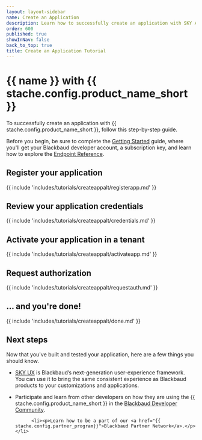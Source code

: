 ```yaml
---
layout: layout-sidebar
name: Create an Application
description: Learn how to successfully create an application with SKY API.
order: 600
published: true     
showInNav: false
back_to_top: true
title: Create an Application Tutorial
---
```

<h1> {{ name }} with {{ stache.config.product_name_short }}</h1>

<p>To successfully create an application with {{ stache.config.product_name_short }}, follow this step-by-step guide.</p>
<p>Before you begin, be sure to complete the <a href="{{ stache.config.guide_getting_started }}">Getting Started</a> guide, where you'll get your  Blackbaud developer account, a subscription key, and learn how to explore the <a href="{{ stache.config.portal_endpoints }}" target="_blank">Endpoint Reference</a>.</p>


<h2>Register your application</h2>
{{ include 'includes/tutorials/createappalt/registerapp.md' }}

<h2>Review your application credentials</h2>
{{ include 'includes/tutorials/createappalt/credentials.md' }}

<h2>Activate your application in a tenant</h2>
{{ include 'includes/tutorials/createappalt/activateapp.md' }}

 <h2>Request authorization</h2>
{{ include 'includes/tutorials/createappalt/requestauth.md' }}

 <h2>... and you're done!</h2>
{{ include 'includes/tutorials/createappalt/done.md' }}

<h2>Next steps</h2>
<p>Now that you've built and tested your application, here are a few things you should know.</p>
<ul>
<li><p><a href="{{ stache.config.skyux }}">SKY UX</a> is Blackbaud’s next-generation user-experience framework. You can use it to bring the same consistent experience as Blackbaud products to your customizations and applications.</p></li>
 
<li><p>Participate and learn from other developers on how they are using the {{ stache.config.product_name_short }} in the <a href="{{ stache.config.support_community }}" >Blackbaud Developer Community</a>.</p></li>
          
          <li><p>Learn how to be a part of our <a href="{{ stache.config.partner_program}}">Blackbaud Partner Network</a>.</p></li>
</ul>
